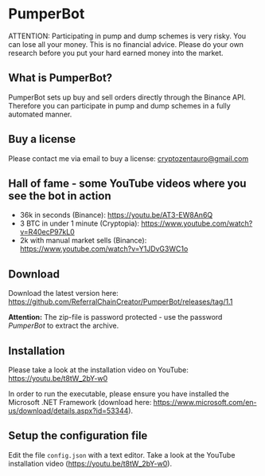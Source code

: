 # PumperBot

ATTENTION: Participating in pump and dump schemes is very risky. You can lose all your money. This is no financial advice. Please do your own research before you put your hard earned money into the market.

## What is PumperBot?
PumperBot sets up buy and sell orders directly through the Binance API. Therefore you can participate in pump and dump schemes in a fully automated manner.

## Buy a license
Please contact me via email to buy a license: cryptozentauro@gmail.com

## Hall of fame - some YouTube videos where you see the bot in action
* 36k in seconds (Binance): https://youtu.be/AT3-EW8An6Q
* 3 BTC in under 1 minute (Cryptopia): https://www.youtube.com/watch?v=R40ecP97kL0
* 2k with manual market sells (Binance): https://www.youtube.com/watch?v=Y1JDvG3WC1o

## Download
Download the latest version here: https://github.com/ReferralChainCreator/PumperBot/releases/tag/1.1

**Attention:** The zip-file is password protected - use the password *PumperBot* to extract the archive.

## Installation

Please take a look at the installation video on YouTube: https://youtu.be/t8tW_2bY-w0

In order to run the executable, please ensure you have installed the Microsoft .NET Framework (download here: https://www.microsoft.com/en-us/download/details.aspx?id=53344).

## Setup the configuration file
Edit the file ```config.json``` with a text editor. Take a look at the YouTube installation video (https://youtu.be/t8tW_2bY-w0).
